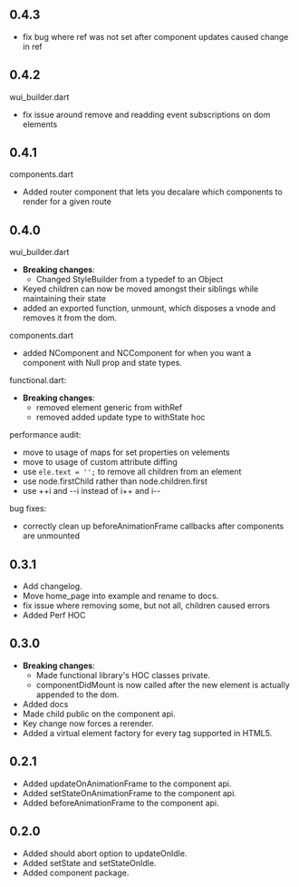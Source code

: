 ## 0.4.3

* fix bug where ref was not set after component updates caused change in ref

## 0.4.2

wui_builder.dart

* fix issue around remove and readding event subscriptions on dom elements

## 0.4.1

components.dart

* Added router component that lets you decalare which components to render for a given route

## 0.4.0

wui_builder.dart

* **Breaking changes**:
  * Changed StyleBuilder from a typedef to an Object
* Keyed children can now be moved amongst their siblings while maintaining their state
* added an exported function, unmount, which disposes a vnode and removes it from the dom.

components.dart

* added NComponent and NCComponent for when you want a component with Null prop and state types.

functional.dart:

* **Breaking changes**:
  * removed element generic from withRef
  * removed added update type to withState hoc

performance audit:

* move to usage of maps for set properties on velements
* move to usage of custom attribute diffing
* use `ele.text = '';` to remove all children from an element
* use node.firstChild rather than node.children.first
* use ++i and --i instead of i++ and i--

bug fixes:

* correctly clean up beforeAnimationFrame callbacks after components are unmounted

## 0.3.1

* Add changelog.
* Move home_page into example and rename to docs.
* fix issue where removing some, but not all, children caused errors
* Added Perf HOC

## 0.3.0

* **Breaking changes**:
  * Made functional library's HOC classes private.
  * componentDidMount is now called after the new element is actually appended to the dom.
* Added docs
* Made child public on the component api.
* Key change now forces a rerender.
* Added a virtual element factory for every tag supported in HTML5.

## 0.2.1

* Added updateOnAnimationFrame to the component api.
* Added setStateOnAnimationFrame to the component api.
* Added beforeAnimationFrame to the component api.

## 0.2.0

* Added should abort option to updateOnIdle.
* Added setState and setStateOnIdle.
* Added component package.